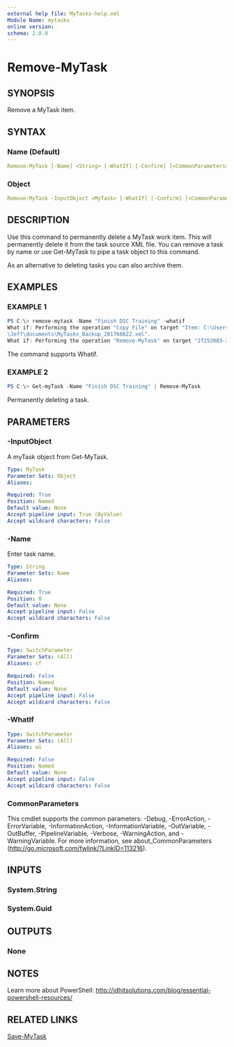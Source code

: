 ```yaml
---
external help file: MyTasks-help.xml
Module Name: mytasks
online version:
schema: 2.0.0
---
```


# Remove-MyTask

## SYNOPSIS

Remove a MyTask item.

## SYNTAX

### Name (Default)

```yaml
Remove-MyTask [-Name] <String> [-WhatIf] [-Confirm] [<CommonParameters>]
```

### Object

```yaml
Remove-MyTask -InputObject <MyTask> [-WhatIf] [-Confirm] [<CommonParameters>]
```

## DESCRIPTION

Use this command to permanently delete a MyTask work item. This will permanently delete it from the task source XML file. You can remove a task by name or use Get-MyTask to pipe a task object to this command.

As an alternative to deleting tasks you can also archive them.

## EXAMPLES

### EXAMPLE 1

```powershell
PS C:\> remove-mytask -Name "Finish DSC Training" -whatif
What if: Performing the operation "Copy File" on target "Item: C:\Users\Jeff\Documents\myTasks.xml Destination: C:\Users
\Jeff\documents\MyTasks_Backup_201760822.xml".
What if: Performing the operation "Remove-MyTask" on target "2f252083-3c8e-4823-9c7c-df55dd0d135a".
```
The command supports Whatif.

### EXAMPLE 2

```powershell
PS C:\> Get-myTask -Name "Finish DSC Training" | Remove-MyTask
```

Permanently deleting a task.

## PARAMETERS

### -InputObject

A myTask object from Get-MyTask.

```yaml
Type: MyTask
Parameter Sets: Object
Aliases:

Required: True
Position: Named
Default value: None
Accept pipeline input: True (ByValue)
Accept wildcard characters: False
```

### -Name

Enter task name.

```yaml
Type: String
Parameter Sets: Name
Aliases:

Required: True
Position: 0
Default value: None
Accept pipeline input: False
Accept wildcard characters: False
```

### -Confirm

```yaml
Type: SwitchParameter
Parameter Sets: (All)
Aliases: cf

Required: False
Position: Named
Default value: None
Accept pipeline input: False
Accept wildcard characters: False
```

### -WhatIf

```yaml
Type: SwitchParameter
Parameter Sets: (All)
Aliases: wi

Required: False
Position: Named
Default value: None
Accept pipeline input: False
Accept wildcard characters: False
```

### CommonParameters

This cmdlet supports the common parameters: -Debug, -ErrorAction, -ErrorVariable, -InformationAction, -InformationVariable, -OutVariable, -OutBuffer, -PipelineVariable, -Verbose, -WarningAction, and -WarningVariable. For more information, see about_CommonParameters (http://go.microsoft.com/fwlink/?LinkID=113216).

## INPUTS

### System.String

### System.Guid

## OUTPUTS

### None

## NOTES

Learn more about PowerShell: http://jdhitsolutions.com/blog/essential-powershell-resources/

## RELATED LINKS

[Save-MyTask]()
